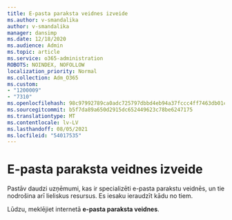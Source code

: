 ```yaml
---
title: E-pasta paraksta veidnes izveide
ms.author: v-smandalika
author: v-smandalika
manager: dansimp
ms.date: 12/18/2020
ms.audience: Admin
ms.topic: article
ms.service: o365-administration
ROBOTS: NOINDEX, NOFOLLOW
localization_priority: Normal
ms.collection: Adm_O365
ms.custom:
- "1200009"
- "7310"
ms.openlocfilehash: 98c97992789ca0adc725797dbbd4eb94a37fccc4ff7463db01cf4f28e5106174
ms.sourcegitcommit: b5f7da89a650d2915dc652449623c78be6247175
ms.translationtype: MT
ms.contentlocale: lv-LV
ms.lasthandoff: 08/05/2021
ms.locfileid: "54017535"
---
```

# <a name="create-an-email-signature-template"></a>E-pasta paraksta veidnes izveide

Pastāv daudzi uzņēmumi, kas ir specializēti e-pasta parakstu veidnēs, un tie nodrošina arī lieliskus resursus. Es iesaku ieraudzīt kādu no tiem.

Lūdzu, meklējiet internetā **e-pasta paraksta veidnes**.